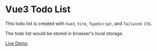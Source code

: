 # Vue3 Todo List

This todo list is created with `Vue3`, `Vite`, `TypeScript`, and `Tailwind CSS`.

The todo list would be stored in browser\'s local storage.

[Live Demo](https://master.d2o7cksds4b7ta.amplifyapp.com/)
